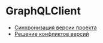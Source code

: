 # GraphQLClient

- [Синхронизация версии проекта](project-version-syncer/README.md)
- [Решение конфликтов версий](project-diff-resolver/README.md)

